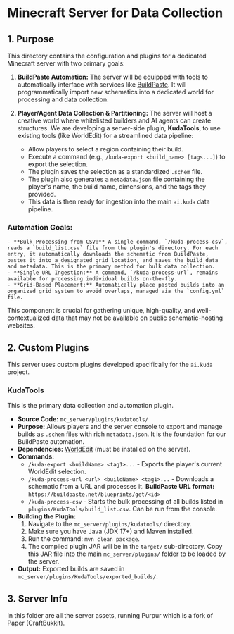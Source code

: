 # Minecraft Server for Data Collection

## 1. Purpose

This directory contains the configuration and plugins for a dedicated Minecraft server with two primary goals:

1.  **BuildPaste Automation:** The server will be equipped with tools to automatically interface with services like [BuildPaste](https://buildpaste.net/). It will programmatically import new schematics into a dedicated world for processing and data collection.

2.  **Player/Agent Data Collection & Partitioning:** The server will host a creative world where whitelisted builders and AI agents can create structures. We are developing a server-side plugin, **KudaTools**, to use existing tools (like WorldEdit) for a streamlined data pipeline:
    - Allow players to select a region containing their build.
    - Execute a command (e.g., `/kuda-export <build_name> [tags...]`) to export the selection.
    - The plugin saves the selection as a standardized `.schem` file.
    - The plugin also generates a `metadata.json` file containing the player's name, the build name, dimensions, and the tags they provided.
    - This data is then ready for ingestion into the main `ai.kuda` data pipeline.

### Automation Goals:

    - **Bulk Processing from CSV:** A single command, `/kuda-process-csv`, reads a `build_list.csv` file from the plugin's directory. For each entry, it automatically downloads the schematic from BuildPaste, pastes it into a designated grid location, and saves the build data and metadata. This is the primary method for bulk data collection.
    - **Single URL Ingestion:** A command, `/kuda-process-url`, remains available for processing individual builds on-the-fly.
    - **Grid-Based Placement:** Automatically place pasted builds into an organized grid system to avoid overlaps, managed via the `config.yml` file.

This component is crucial for gathering unique, high-quality, and well-contextualized data that may not be available on public schematic-hosting websites.

## 2. Custom Plugins


This server uses custom plugins developed specifically for the `ai.kuda` project.

### KudaTools

This is the primary data collection and automation plugin.

- **Source Code:** `mc_server/plugins/kudatools/`
- **Purpose:** Allows players and the server console to export and manage builds as `.schem` files with rich `metadata.json`. It is the foundation for our BuildPaste automation.
- **Dependencies:** [WorldEdit](https://dev.bukkit.org/projects/worldedit) (must be installed on the server).
- **Commands:**
  - `/kuda-export <buildName> <tag1>...` - Exports the player's current WorldEdit selection.
  - `/kuda-process-url <url> <buildName> <tag1>...` - Downloads a schematic from a URL and processes it. **BuildPaste URL format:** `https://buildpaste.net/blueprints/get/<id>`
  - `/kuda-process-csv` - Starts the bulk processing of all builds listed in `plugins/KudaTools/build_list.csv`. Can be run from the console.
- **Building the Plugin:**
  1.  Navigate to the `mc_server/plugins/kudatools/` directory.
  2.  Make sure you have Java (JDK 17+) and Maven installed.
  3.  Run the command: `mvn clean package`.
  4.  The compiled plugin JAR will be in the `target/` sub-directory. Copy this JAR file into the main `mc_server/plugins/` folder to be loaded by the server.
- **Output:** Exported builds are saved in `mc_server/plugins/KudaTools/exported_builds/`.

## 3. Server Info

In this folder are all the server assets, running Purpur which is a fork of Paper (CraftBukkit).
